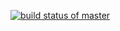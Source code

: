 [![build status of master](https://travis-ci.com/jinalbangur16/567-B/builds/99857887)](https://travis-ci.org/triangles.py/TestTriangles.py)
